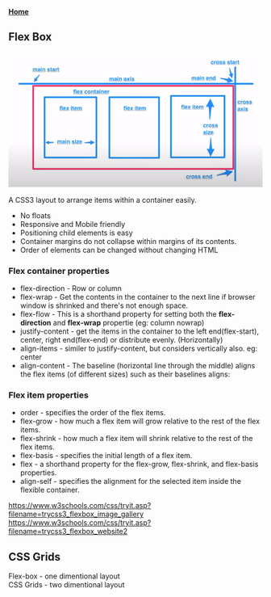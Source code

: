 **[Home](../../index.md)**  

## Flex Box
<img src="/assets/images/flexbox.png" alt="drawing" width="600"/>  

A CSS3 layout to arrange items within a container easily.
- No floats
- Responsive and Mobile friendly
- Positioning child elements is easy 
- Container margins do not collapse within margins of its contents.
- Order of elements can be changed without changing HTML


### Flex container properties

- flex-direction - Row or column
- flex-wrap - Get the contents in the container to the next line if browser window is shrinked and there's not enough space.
- flex-flow - This is a shorthand property for setting both the **flex-direction** and **flex-wrap** propertie (eg: column nowrap)
- justify-content - get the items in the container to the left end(flex-start), center, right end(flex-end) or distribute evenly. (Horizontally)
- align-items - similer to justify-content, but considers vertically also. eg: center
- align-content - The baseline (horizontal line through the middle) aligns the flex items (of different sizes) such as their baselines aligns:

### Flex item properties

- order - specifies the order of the flex items.
- flex-grow - how much a flex item will grow relative to the rest of the flex items.
- flex-shrink - how much a flex item will shrink relative to the rest of the flex items.
- flex-basis - specifies the initial length of a flex item.
- flex - a shorthand property for the flex-grow, flex-shrink, and flex-basis properties.
- align-self - specifies the alignment for the selected item inside the flexible container.

https://www.w3schools.com/css/tryit.asp?filename=trycss3_flexbox_image_gallery
https://www.w3schools.com/css/tryit.asp?filename=trycss3_flexbox_website2

## CSS Grids 

Flex-box - one dimentional layout  
CSS Grids - two dimentional layout


